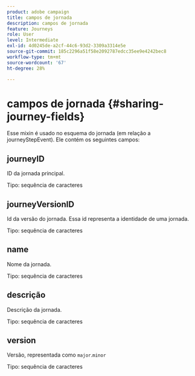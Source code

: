 ```yaml
---
product: adobe campaign
title: campos de jornada
description: campos de jornada
feature: Journeys
role: User
level: Intermediate
exl-id: 4d0245de-a2cf-44c6-93d2-3309a3314e5e
source-git-commit: 185c2296a51f58e2092787edcc35ee9e4242bec8
workflow-type: tm+mt
source-wordcount: '67'
ht-degree: 28%

---
```


# campos de jornada {#sharing-journey-fields}

Esse mixin é usado no esquema do jornada (em relação a journeyStepEvent). Ele contém os seguintes campos:

## journeyID

ID da jornada principal.

Tipo: sequência de caracteres

## journeyVersionID

Id da versão do jornada. Essa id representa a identidade de uma jornada.

Tipo: sequência de caracteres

## name

Nome da jornada.

Tipo: sequência de caracteres

## descrição

Descrição da jornada.

Tipo: sequência de caracteres

## version

Versão, representada como `major`.`minor`

Tipo: sequência de caracteres
